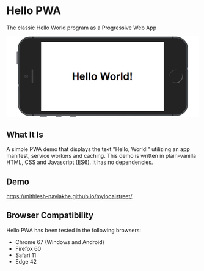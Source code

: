 # Hello PWA
The classic Hello World program as a Progressive Web App

![Hello World Screenshot](./screenshot.jpg "Hello World Screenshot")

## What It Is

A simple PWA demo that displays the text "Hello, World!" utilizing an app manifest, service workers and caching. This demo is written in plain-vanilla HTML, CSS and Javascript (ES6). It has no dependencies.

## Demo

https://mithlesh-navlakhe.github.io/mylocalstreet/

## Browser Compatibility

Hello PWA has been tested in the following browsers:

* Chrome 67 (Windows and Android)
* Firefox 60
* Safari 11
* Edge 42

